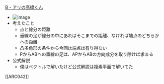 
[B - アリの高橋くん](https://atcoder.jp/contests/arc042/tasks/arc042_b)
- ![image](https://gyazo.com/263d6aa4a32eefc4ab4ee0a3987ad48f/thumb/1000)
- 考えたこと
    - 点と線分の距離
    - 垂線の足が線分の中にあればそこまでの距離、なければ端点のどちらかへの距離
    - 凸多角形の条件から今回は端点は有り得ない
    - PからABへの垂線の足は、APからABの方向成分を取り除けば求まる
- 公式解説
    - 僕はベクトルで解いたけど公式解説は複素平面で解いてた

[[ARC042]]
